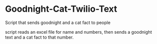 # Goodnight-Cat-Twilio-Text
Script that sends goodnight and a cat fact to people


script reads an excel file for name and numbers, then sends a goodnight text and a cat fact to that number.

